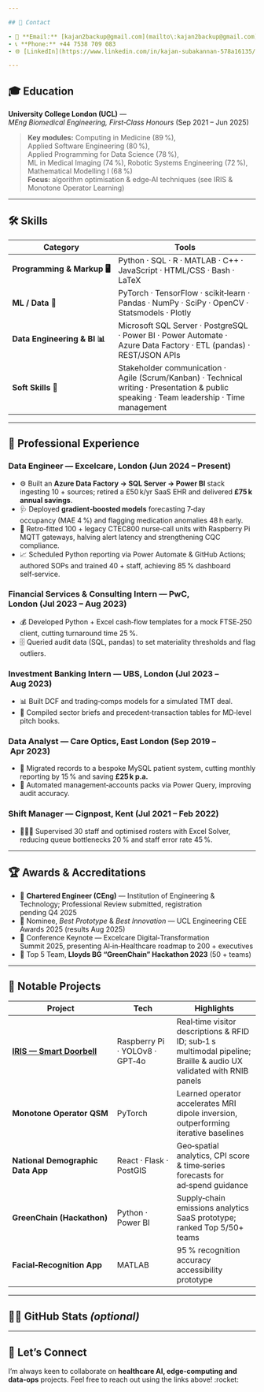 ```yaml
---

## 📇 Contact

- 📧 **Email:** [kajan2backup@gmail.com](mailto\:kajan2backup@gmail.com)
- 📞 **Phone:** +44 7538 709 083
- 🌐 [LinkedIn](https://www.linkedin.com/in/kajan-subakannan-578a16135/) • [GitHub](https://github.com/KajanGH)

---
```


## 🎓 Education

**University College London (UCL)** — *MEng Biomedical Engineering, First‑Class Honours* (Sep 2021 – Jun 2025)

> **Key modules:** Computing in Medicine (89 %), Applied Software Engineering (80 %), Applied Programming for Data Science (78 %), ML in Medical Imaging (74 %), Robotic Systems Engineering (72 %), Mathematical Modelling I (68 %)\
> **Focus:** algorithm optimisation & edge‑AI techniques (see IRIS & Monotone Operator Learning)

---

## 🛠️ Skills

| Category                     | Tools                                                                                                                                     |
| ---------------------------- | ----------------------------------------------------------------------------------------------------------------------------------------- |
| **Programming & Markup 🖥️** | Python · SQL · R · MATLAB · C++ · JavaScript · HTML/CSS · Bash · LaTeX                                                                    |
| **ML / Data 🤖**             | PyTorch · TensorFlow · scikit‑learn · Pandas · NumPy · SciPy · OpenCV · Statsmodels · Plotly                                              |
| **Data Engineering & BI 📊** | Microsoft SQL Server · PostgreSQL · Power BI · Power Automate · Azure Data Factory · ETL (pandas) · REST/JSON APIs                        |
| **Soft Skills 🌟**           | Stakeholder communication · Agile (Scrum/Kanban) · Technical writing · Presentation & public speaking · Team leadership · Time management |

---

## 💼 Professional Experience

### Data Engineer — **Excelcare**, London (Jun 2024 – Present)

- ⚙️ Built an **Azure Data Factory → SQL Server → Power BI** stack ingesting 10 + sources; retired a £50 k/yr SaaS EHR and delivered **£75 k annual savings**.
- 🩺 Deployed **gradient‑boosted models** forecasting 7‑day occupancy (MAE 4 %) and flagging medication anomalies 48 h early.
- 📡 Retro‑fitted 100 + legacy CTEC800 nurse‑call units with Raspberry Pi MQTT gateways, halving alert latency and strengthening CQC compliance.
- 📈 Scheduled Python reporting via Power Automate & GitHub Actions; authored SOPs and trained 40 + staff, achieving 85 % dashboard self‑service.

### Financial Services & Consulting Intern — **PwC**, London (Jul 2023 – Aug 2023)

- 💰 Developed Python + Excel cash‑flow templates for a mock FTSE‑250 client, cutting turnaround time 25 %.
- 🗄️ Queried audit data (SQL, pandas) to set materiality thresholds and flag outliers.

### Investment Banking Intern — **UBS**, London (Jul 2023 – Aug 2023)

- 📊 Built DCF and trading‑comps models for a simulated TMT deal.
- 📰 Compiled sector briefs and precedent‑transaction tables for MD‑level pitch books.

### Data Analyst — **Care Optics**, East London (Sep 2019 – Apr 2023)

- 🔄 Migrated records to a bespoke MySQL patient system, cutting monthly reporting by 15 % and saving **£25 k p.a.**
- 📑 Automated management‑accounts packs via Power Query, improving audit accuracy.

### Shift Manager — **Cignpost**, Kent (Jul 2021 – Feb 2022)

- 🧑‍🤝‍🧑 Supervised 30 staff and optimised rosters with Excel Solver, reducing queue bottlenecks 20 % and staff error rate 45 %.

---

## 🏆 Awards & Accreditations

- 🔧 **Chartered Engineer (CEng)** — Institution of Engineering & Technology; Professional Review submitted, registration pending Q4 2025
- 🥇 Nominee, *Best Prototype* & *Best Innovation* — UCL Engineering CEE Awards 2025 (results Aug 2025)
- 🎤 Conference Keynote — Excelcare Digital‑Transformation Summit 2025, presenting AI‑in‑Healthcare roadmap to 200 + executives
- 🌱 Top 5 Team, **Lloyds BG “GreenChain” Hackathon 2023** (50 + teams)

---

## 🚀 Notable Projects

| Project                            | Tech                           | Highlights                                                                                                           |
| ---------------------------------- | ------------------------------ | -------------------------------------------------------------------------------------------------------------------- |
| **[IRIS — Smart Doorbell](/IRIS)** | Raspberry Pi · YOLOv8 · GPT‑4o | Real‑time visitor descriptions & RFID ID; sub‑1 s multimodal pipeline; Braille & audio UX validated with RNIB panels |
| **Monotone Operator QSM**          | PyTorch                        | Learned operator accelerates MRI dipole inversion, outperforming iterative baselines                                 |
| **National Demographic Data App**  | React · Flask · PostGIS        | Geo‑spatial analytics, CPI score & time‑series forecasts for ad‑spend guidance                                       |
| **GreenChain (Hackathon)**         | Python · Power BI              | Supply‑chain emissions analytics SaaS prototype; ranked Top 5/50+ teams                                              |
| **Facial‑Recognition App**         | MATLAB                         | 95 % recognition accuracy accessibility prototype                                                                    |

---

## 🧑‍💻 GitHub Stats *(optional)*

---

## 🤝 Let’s Connect

I’m always keen to collaborate on **healthcare AI, edge‑computing and data‑ops** projects. Feel free to reach out using the links above! \:rocket:

